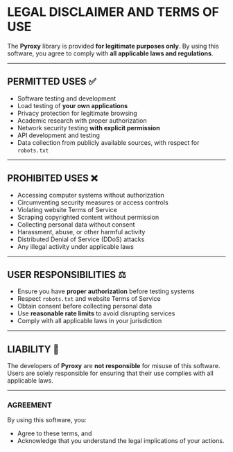 # LEGAL DISCLAIMER AND TERMS OF USE

The **Pyroxy** library is provided **for legitimate purposes only**. By using this software, you agree to comply with **all applicable laws and regulations**.

---

## PERMITTED USES ✅
- Software testing and development  
- Load testing of **your own applications**  
- Privacy protection for legitimate browsing  
- Academic research with proper authorization  
- Network security testing **with explicit permission**  
- API development and testing  
- Data collection from publicly available sources, with respect for `robots.txt`  

---

## PROHIBITED USES ❌
- Accessing computer systems without authorization  
- Circumventing security measures or access controls  
- Violating website Terms of Service  
- Scraping copyrighted content without permission  
- Collecting personal data without consent  
- Harassment, abuse, or other harmful activity  
- Distributed Denial of Service (DDoS) attacks  
- Any illegal activity under applicable laws  

---

## USER RESPONSIBILITIES ⚖️
- Ensure you have **proper authorization** before testing systems  
- Respect `robots.txt` and website Terms of Service  
- Obtain consent before collecting personal data  
- Use **reasonable rate limits** to avoid disrupting services  
- Comply with all applicable laws in your jurisdiction  

---

## LIABILITY 🚨
The developers of **Pyroxy** are **not responsible** for misuse of this software.  
Users are solely responsible for ensuring that their use complies with all applicable laws.

---

### AGREEMENT
By using this software, you:  
- Agree to these terms, and  
- Acknowledge that you understand the legal implications of your actions.  
